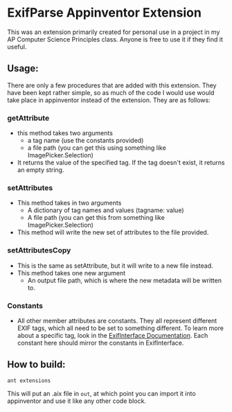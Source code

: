 # ExifParse Appinventor Extension
This was an extension primarily created for personal use in a project in my AP Computer Science Principles class.  Anyone is 
free to use it if they find it useful.

## Usage:
There are only a few procedures that are added with this extension.  They have been kept rather simple, so as much of
the code I would use would take place in appinventor instead of the extension.  They are as follows:

### getAttribute
 - this method takes two arguments
     - a tag name (use the constants provided)
     - a file path (you can get this using something like ImagePicker.Selection)
 - It returns the value of the specified tag.  If the tag doesn't exist, it returns an empty string.
   
### setAttributes
 - This method takes in two arguments
     - A dictionary of tag names and values (tagname: value)
     - A file path (you can get this from something like ImagePicker.Selection)
 - This method will write the new set of attributes to the file provided.

### setAttributesCopy
 - This is the same as setAttribute, but it will write to a new file instead.
 - This method takes one new argument
    - An output file path, which is where the new metadata will be written to.
   
### Constants
 - All other member attributes are constants.  They all represent different EXIF tags, which all need to be set to something
 different.  To learn more about a specific tag, look in the [ExifInterface Documentation](https://developer.android.com/reference/android/media/ExifInterface#constants_1).
 Each constant here should mirror the constants in ExifInterface.

## How to build:
```shell
ant extensions
```
This will put an .aix file in `out`, at which point you can import it into appinventor and use it like any other code block.